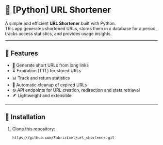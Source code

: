 # 🐍 [Python] URL Shortener

A simple and efficient **URL Shortener** built with Python.  
This app generates shortened URLs, stores them in a database for a period, tracks access statistics, and provides usage insights.

---

## 🚀 Features
- 🧩 Generate short URLs from long links  
- ⏳ Expiration (TTL) for stored URLs  
- 📊 Track and return statistics  
- 🔁 Automatic cleanup of expired URLs  
- ⚙️ API endpoints for URL creation, redirection and stats retrieval  
- 🪶 Lightweight and extensible

---

## 🧰 Installation

1. Clone this repository:
   ```bash
   https://github.com/Fabrizioel/url_shortener.git
